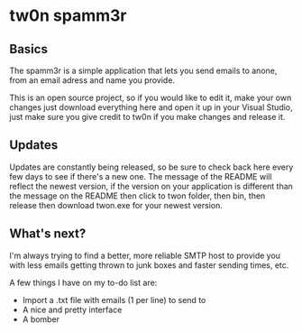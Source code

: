 tw0n spamm3r
============

Basics
------
The spamm3r is a simple application that lets you send emails to anone, from an email adress and name you provide.  

This is an open source project, so if you would like to edit it, make your own changes just download everything here and open it up in your Visual Studio, just make sure you give credit to tw0n if you make changes and release it.  

Updates
-------
Updates are constantly being released, so be sure to check back here every few days to see if there's a new one. The message of the README will reflect the newest version, if the version on your application is different than the message on the README then click to twon folder, then bin, then release then download twon.exe for your newest version.

What's next?
------------
I'm always trying to find a better, more reliable SMTP host to provide you with less emails getting thrown to junk boxes and faster sending times, etc.

A few things I have on my to-do list are:
- Import a .txt file with emails (1 per line) to send to
- A nice and pretty interface
- A bomber